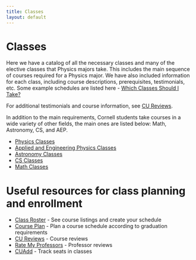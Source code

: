 ```yaml
---
title: Classes
layout: default
---
```

<link rel="stylesheet" href="/main.css">

# Classes

Here we have a catalog of all the necessary classes and many of the elective classes that Physics majors take. This includes the main sequence of courses required for a Physics major. We have also included information for each class, including course descriptions, prerequisites, testimonials, etc. Some example schedules are listed here - [Which Classes Should I Take?](/questions/FAQ/which_class.html)

For additional testimonials and course information, see [CU Reviews](https://www.cureviews.org/).

In addition to the main requirements, Cornell students take courses in a wide variety of other fields, the main ones are listed below: Math, Astronomy, CS, and AEP.

- [Physics Classes](/classes/physclasses.html)
- [Applied and Engineering Physics Classes](/classes/aepclasses.html)
- [Astronomy Classes](/classes/astroclasses.html)
- [CS Classes](/classes/csclasses.html)
- [Math Classes](/classes/mathclasses.html)

# Useful resources for class planning and enrollment

- [Class Roster](https://classes.cornell.edu/browse/) - See course listings and create your schedule
- [Course Plan](https://courseplan.io/login) - Plan a course schedule according to graduation requirements
- [CU Reviews](https://www.cureviews.org/) - Course reviews
- [Rate My Professors](https://www.ratemyprofessors.com/) - Professor reviews
- [CUAdd](https://cuadd.org/) - Track seats in classes
